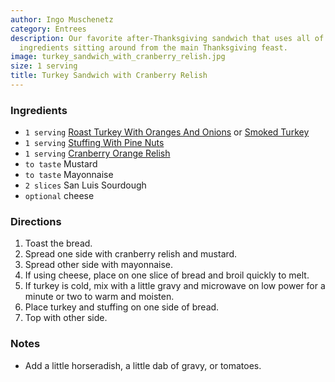 ```yaml
---
author: Ingo Muschenetz
category: Entrees
description: Our favorite after-Thanksgiving sandwich that uses all of the leftover
  ingredients sitting around from the main Thanksgiving feast.
image: turkey_sandwich_with_cranberry_relish.jpg
size: 1 serving
title: Turkey Sandwich with Cranberry Relish
---
```

### Ingredients

* `1 serving` [Roast Turkey With Oranges And Onions](http://muschenetz.com/tablem/food/roast-turkey-with-oranges-and-onions/) or [Smoked Turkey](http://muschenetz.com/tablem/food/smoked-turkey/)
* `1 serving` [Stuffing With Pine Nuts](http://muschenetz.com/tablem/food/stuffing-with-pine-nuts/)
* `1 serving` [Cranberry Orange Relish](http://muschenetz.com/tablem/food/cranberry-orange-relish/)
* `to taste` Mustard
* `to taste` Mayonnaise
* `2 slices` San Luis Sourdough
* `optional` cheese

### Directions

1. Toast the bread. 
2. Spread one side with cranberry relish and mustard. 
3. Spread other side with mayonnaise. 
4. If using cheese, place on one slice of bread and broil quickly to melt. 
5. If turkey is cold, mix with a little gravy and microwave on low power for a minute or two to warm and moisten. 
6. Place turkey and stuffing on one side of bread. 
7. Top with other side.

### Notes

- Add a little horseradish, a little dab of gravy, or tomatoes.
